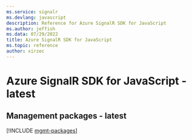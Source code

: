 ```yaml
---
ms.service: signalr
ms.devlang: javascript
description: Reference for Azure SignalR SDK for JavaScript
ms.author: jeffish
ms.data: 07/29/2022
title: Azure SignalR SDK for JavaScript
ms.topic: reference
author: xirzec
---
```

# Azure SignalR SDK for JavaScript - latest

## Management packages - latest
[!INCLUDE [mgmt-packages](signalr-mgmt-index.md)]